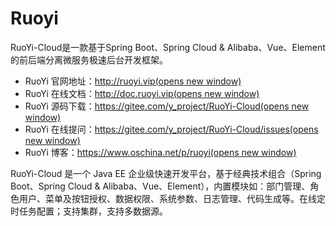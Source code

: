 # Ruoyi


<!--more-->

RuoYi-Cloud是一款基于Spring Boot、Spring Cloud & Alibaba、Vue、Element的前后端分离微服务极速后台开发框架。

- RuoYi 官网地址：[http://ruoyi.vip(opens new window)](http://ruoyi.vip/)
- RuoYi 在线文档：[http://doc.ruoyi.vip(opens new window)](http://doc.ruoyi.vip/)
- RuoYi 源码下载：[https://gitee.com/y_project/RuoYi-Cloud(opens new window)](https://gitee.com/y_project/RuoYi-Cloud)
- RuoYi 在线提问：[https://gitee.com/y_project/RuoYi-Cloud/issues(opens new window)](https://gitee.com/y_project/RuoYi-Cloud/issues)
- RuoYi 博客：[https://www.oschina.net/p/ruoyi(opens new window)](https://www.oschina.net/p/ruoyi)

RuoYi-Cloud 是一个 Java EE 企业级快速开发平台，基于经典技术组合（Spring Boot、Spring Cloud & Alibaba、Vue、Element），内置模块如：部门管理、角色用户、菜单及按钮授权、数据权限、系统参数、日志管理、代码生成等。在线定时任务配置；支持集群，支持多数据源。

